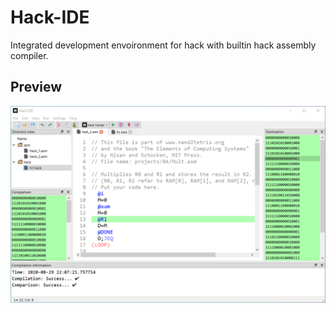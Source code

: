 # Hack-IDE
Integrated development envoironment for hack with builtin hack assembly compiler.

## Preview
![peeview](assets/logo/w2.PNG)
